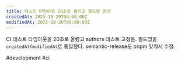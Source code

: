 ```yaml
---
title: 테스트 타임아웃 20초로 올리고 필드명 정리
createdAt: 2025-10-20T00:00:00Z
modifiedAt: 2025-10-20T00:00:00Z
---
```


CI 테스트 타임아웃을 20초로 올렸고 authors 테스트 고쳤음. 필드명을 `createdAt`/`modifiedAt`로 통일했다. semantic-release도 pnpm 맞춰서 수정.

#development #ci
